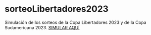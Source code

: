 # sorteoLibertadores2023
Simulación de los sorteos de la Copa Libertadores 2023 y de la Copa Sudamericana 2023.
[SIMULAR AQUÍ](https://sorteosconmebol2023.streamlit.app/)
